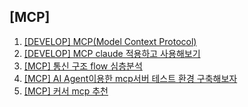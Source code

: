 ## [MCP]

1. [[DEVELOP] MCP(Model Context Protocol)](/develop/2025/04/09/mcp/)
1. [[DEVELOP] MCP claude 적용하고 사용해보기](/develop/2025/04/14/mcp_claude/)
1. [[MCP] 통신 구조 flow 심층분석](/mcp/2025/04/17/sse_stdio)
1. [[MCP] AI Agent이용한 mcp서버 테스트 환경 구축해보자](/mcp/2025/04/22/test_environment)
1. [[MCP] 커서 mcp 추천](/mcp/2025/05/14/mcp_recommend)
